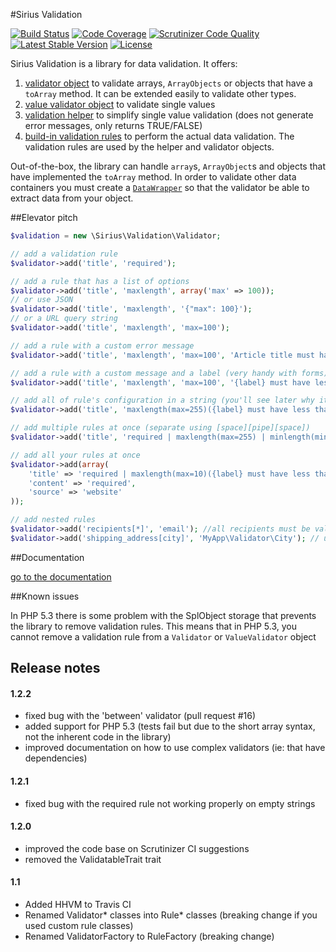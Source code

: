 #Sirius Validation

[![Build Status](https://scrutinizer-ci.com/g/siriusphp/validation/badges/build.png?b=master)](https://scrutinizer-ci.com/g/siriusphp/validation/build-status/master)
[![Code Coverage](https://scrutinizer-ci.com/g/siriusphp/validation/badges/coverage.png?b=master)](https://scrutinizer-ci.com/g/siriusphp/validation/?branch=master)
[![Scrutinizer Code Quality](https://scrutinizer-ci.com/g/siriusphp/validation/badges/quality-score.png?b=master)](https://scrutinizer-ci.com/g/siriusphp/validation/?branch=master)
[![Latest Stable Version](https://poser.pugx.org/siriusphp/validation/v/stable.png)](https://packagist.org/packages/siriusphp/validation)
[![License](https://poser.pugx.org/siriusphp/validation/license.png)](https://packagist.org/packages/siriusphp/validation)

Sirius Validation is a library for data validation. It offers:

1. [validator object](docs/validator.md) to validate arrays, `ArrayObjects` or objects that have a `toArray` method. It can be extended easily to validate other types.
2. [value validator object](docs/value_validator.md) to validate single values
2. [validation helper](docs/helper.md) to simplify single value validation (does not generate error messages, only returns TRUE/FALSE)
3. [build-in validation rules](docs/rules.md) to perform the actual data validation. The validation rules are used by the helper and validator objects.

Out-of-the-box, the library can handle `array`s, `ArrayObject`s and objects that have implemented the `toArray` method.
In order to validate other data containers you must create a [`DataWrapper`](https://github.com/siriusphp/validation/blob/master/src/Validation/DataWrapper/WrapperInterface.php) so that the validator be able to extract data from your object.

##Elevator pitch

```php
$validation = new \Sirius\Validation\Validator;

// add a validation rule
$validator->add('title', 'required');

// add a rule that has a list of options
$validator->add('title', 'maxlength', array('max' => 100));
// or use JSON
$validator->add('title', 'maxlength', '{"max": 100}');
// or a URL query string
$validator->add('title', 'maxlength', 'max=100');

// add a rule with a custom error message
$validator->add('title', 'maxlength', 'max=100', 'Article title must have less than {max} characters');

// add a rule with a custom message and a label (very handy with forms)
$validator->add('title', 'maxlength', 'max=100', '{label} must have less than {max} characters', 'Title');

// add all of rule's configuration in a string (you'll see later why it's handy')
$validator->add('title', 'maxlength(max=255)({label} must have less than {max} characters)(Title)');

// add multiple rules at once (separate using [space][pipe][space])
$validator->add('title', 'required | maxlength(max=255) | minlength(min=10)');

// add all your rules at once
$validator->add(array(
    'title' => 'required | maxlength(max=10)({label} must have less than {max} characters)(Title)',
	'content' => 'required',
	'source' => 'website'
));

// add nested rules
$validator->add('recipients[*]', 'email'); //all recipients must be valid email addresses
$validator->add('shipping_address[city]', 'MyApp\Validator\City'); // uses a custom validator to validate the shipping city

```

##Documentation

[go to the documentation](docs/index.md)

##Known issues

In PHP 5.3 there is some problem with the SplObject storage that prevents the library to remove validation rules.
This means that in PHP 5.3, you cannot remove a validation rule from a `Validator` or `ValueValidator` object

## Release notes

#### 1.2.2

- fixed bug with the 'between' validator (pull request #16)
- added support for PHP 5.3 (tests fail but due to the short array syntax, not the inherent code in the library)
- improved documentation on how to use complex validators (ie: that have dependencies)

#### 1.2.1

- fixed bug with the required rule not working properly on empty strings

#### 1.2.0

- improved the code base on Scrutinizer CI suggestions
- removed the ValidatableTrait trait

#### 1.1

- Added HHVM to Travis CI
- Renamed Validator\* classes into Rule\* classes (breaking change if you used custom rule classes)
- Renamed ValidatorFactory to RuleFactory (breaking change)
